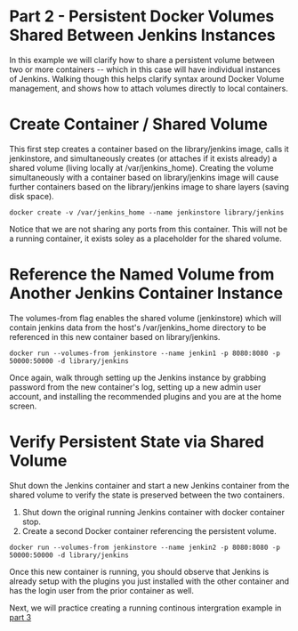 # Part 2 - Persistent Docker Volumes Shared Between Jenkins Instances

In this example we will clarify how to share a persistent volume between two or more containers -- which in this case will have individual instances of Jenkins. Walking though this helps clarify syntax around Docker Volume management, and shows how to attach volumes directly to local containers.


# Create Container / Shared Volume

This first step creates a container based on the library/jenkins image, calls it jenkinstore, and simultaneously creates (or attaches if it exists already) a shared volume (living locally at /var/jenkins_home). Creating the volume simultaneously with a container based on library/jenkins image will cause further containers based on the library/jenkins image to share layers (saving disk space).

```
docker create -v /var/jenkins_home --name jenkinstore library/jenkins
```
Notice that we are not sharing any ports from this container. This will not be a running container, it exists soley as a placeholder for the shared volume.


# Reference the Named Volume from Another Jenkins Container Instance

The volumes-from flag enables the shared volume (jenkinstore) which will contain jenkins data from the host's /var/jenkins_home directory to be referenced in this new container based on library/jenkins.

```
docker run --volumes-from jenkinstore --name jenkin1 -p 8080:8080 -p 50000:50000 -d library/jenkins
```

Once again, walk through setting up the Jenkins instance by grabbing password from the new container's log, setting up a new admin user account, and installing the recommended plugins and you are at the home screen.


# Verify Persistent State via Shared Volume

Shut down the Jenkins container and start a new Jenkins container from the shared volume to verify the state is preserved between the two containers.

1. Shut down the original running Jenkins container with docker container stop.
2. Create a second Docker container referencing the persistent volume.

```
docker run --volumes-from jenkinstore --name jenkin2 -p 8080:8080 -p 50000:50000 -d library/jenkins
```

Once this new container is running, you should observe that Jenkins is already setup with the plugins you just installed with the other container and has the login user from the prior container as well. 

Next, we will practice creating a running continous intergration example in [part 3](https://github.com/shekhar2010us/docker_bootcamp/blob/master/exercise/exercise6.3-jenkins-part3.md)